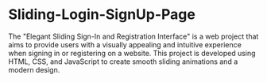 # Sliding-Login-SignUp-Page
The "Elegant Sliding Sign-In and Registration Interface" is a web project that aims to provide users with a visually appealing and intuitive experience when signing in or registering on a website. This project is developed using HTML, CSS, and JavaScript to create smooth sliding animations and a modern design.
